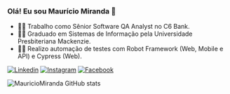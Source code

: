 ### Olá! Eu sou Maurício Miranda 👋

- 🧑‍💼 Trabalho como Sênior Software QA Analyst no C6 Bank.
- 👨‍🎓 Graduado em Sistemas de Informação pela Universidade Presbiteriana Mackenzie.
- 👨‍🎓 Realizo automação de testes com Robot Framework (Web, Mobile e API) e Cypress (Web).

[![Linkedin](https://img.shields.io/badge/LinkedIn-0077B5?style=for-the-badge&logo=linkedin&logoColor=white)](https://www.linkedin.com/in/maur%C3%ADcio-miranda-b76348101/)
[![Instagram](https://img.shields.io/badge/Instagram-E4405F?style=for-the-badge&logo=instagram&logoColor=white)](https://www.instagram.com/mau_miranda/)
[![Facebook](https://img.shields.io/badge/Facebook-1877F2?style=for-the-badge&logo=facebook&logoColor=white)](https://www.facebook.com/)

![MauricioMiranda GitHub stats](https://github-readme-stats.vercel.app/api?username=MauricioMiranda&show_icons=true&theme=radical)
